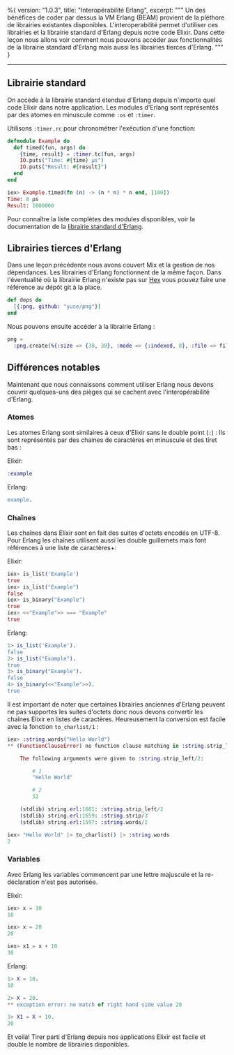 %{
  version: "1.0.3",
  title: "Interopérabilité Erlang",
  excerpt: """
  Un des bénéfices de coder par dessus la VM Erlang (BEAM) provient de la pléthore de librairies existantes disponibles.
  L'interoperabilité permet d'utiliser ces librairies et la librairie standard d'Erlang depuis notre code Elixir.
  Dans cette leçon nous allons voir comment nous pouvons accéder aux fonctionnalités de la librairie standard d'Erlang mais aussi les librairies tierces d'Erlang.
  """
}

---

## Librairie standard

On accède à la librairie standard étendue d'Erlang depuis n'importe quel code Elixir dans notre application.
Les modules d'Erlang sont représentés par des atomes en minuscule comme `:os` et `:timer`.

Utilisons `:timer.rc` pour chronométrer l'exécution d'une fonction:

```elixir
defmodule Example do
  def timed(fun, args) do
    {time, result} = :timer.tc(fun, args)
    IO.puts("Time: #{time} μs")
    IO.puts("Result: #{result}")
  end
end

iex> Example.timed(fn (n) -> (n * n) * n end, [100])
Time: 8 μs
Result: 1000000
```

Pour connaître la liste complètes des modules disponibles, voir la documentation de la [librairie standard d'Erlang](http://erlang.org/doc/apps/stdlib/).

## Librairies tierces d'Erlang

Dans une leçon précédente nous avons couvert Mix et la gestion de nos dépendances.
Les librairies d'Erlang fonctionnent de la même façon.
Dans l'éventualité où la librairie Erlang n'existe pas sur [Hex](https://hex.pm) vous pouvez faire une référence au dépôt git à la place.

```elixir
def deps do
  [{:png, github: "yuce/png"}]
end
```

Nous pouvons ensuite accéder à la librairie Erlang :

```elixir
png =
  :png.create(%{:size => {30, 30}, :mode => {:indexed, 8}, :file => file, :palette => palette})
```

## Différences notables

Maintenant que nous connaissons comment utiliser Erlang nous devons couvrir quelques-uns des pièges qui se cachent avec l'interopérabilité d'Erlang.

### Atomes

Les atomes Erlang sont similaires à ceux d'Elixir sans le double point (`:`) :
Ils sont représentés par des chaines de caractères en minuscule et des tiret bas :

Elixir:

```elixir
:example
```

Erlang:

```erlang
example.
```

### Chaînes

Les chaînes dans Elixir sont en fait des suites d'octets encodés en UTF-8.
Pour Erlang les chaînes utilisent aussi les double guillemets mais font références à une liste de caractères+:

Elixir:

```elixir
iex> is_list('Example')
true
iex> is_list("Example")
false
iex> is_binary("Example")
true
iex> <<"Example">> === "Example"
true
```

Erlang:

```erlang
1> is_list('Example').
false
2> is_list("Example").
true
3> is_binary("Example").
false
4> is_binary(<<"Example">>).
true
```

Il est important de noter que certaines librairies anciennes d'Erlang peuvent ne pas supportes les suites d'octets donc nous devons convertir les chaînes Elixir en listes de caractères.
Heureusement la conversion est facile avec la fonction `to_charlist/1` :

```elixir
iex> :string.words("Hello World")
** (FunctionClauseError) no function clause matching in :string.strip_left/2

    The following arguments were given to :string.strip_left/2:

        # 1
        "Hello World"

        # 2
        32

    (stdlib) string.erl:1661: :string.strip_left/2
    (stdlib) string.erl:1659: :string.strip/3
    (stdlib) string.erl:1597: :string.words/2

iex> "Hello World" |> to_charlist() |> :string.words
2
```

### Variables

Avec Erlang les variables commencent par une lettre majuscule et la re-déclaration n'est pas autorisée.

Elixir:

```elixir
iex> x = 10
10

iex> x = 20
20

iex> x1 = x + 10
30
```

Erlang:

```erlang
1> X = 10.
10

2> X = 20.
** exception error: no match of right hand side value 20

3> X1 = X + 10.
20
```

Et voilà! Tirer parti d'Erlang depuis nos applications Elixir est facile et double le nombre de librairies disponibles.
